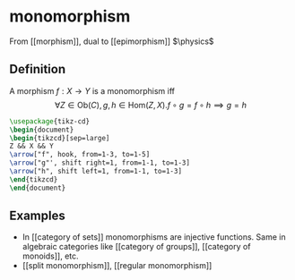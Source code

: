 # monomorphism
From [[morphism]], dual to [[epimorphism]]
$\physics$
## Definition
A morphism $f: X \to Y$ is a monomorphism iff
$$\forall Z \in \mathrm{Ob}(C), g, h \in \mathrm{Hom}(Z, X). f \circ g = f \circ h \implies g = h$$

```tikz
\usepackage{tikz-cd}
\begin{document}
\begin{tikzcd}[sep=large]
Z && X && Y
\arrow["f", hook, from=1-3, to=1-5]
\arrow["g"', shift right=1, from=1-1, to=1-3]
\arrow["h", shift left=1, from=1-1, to=1-3]
\end{tikzcd}
\end{document}
```

## Examples
- In [[category of sets]] monomorphisms are injective functions. Same in algebraic categories like [[category of groups]], [[category of monoids]], etc.
- [[split monomorphism]], [[regular monomorphism]]